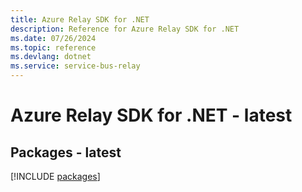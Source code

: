 ```yaml
---
title: Azure Relay SDK for .NET
description: Reference for Azure Relay SDK for .NET
ms.date: 07/26/2024
ms.topic: reference
ms.devlang: dotnet
ms.service: service-bus-relay
---
```

# Azure Relay SDK for .NET - latest
## Packages - latest
[!INCLUDE [packages](relay-index.md)]